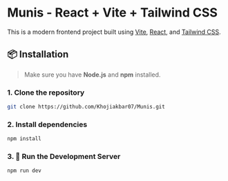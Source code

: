 # Munis - React + Vite + Tailwind CSS

This is a modern frontend project built using [Vite](https://vitejs.dev/), [React](https://reactjs.org/), and [Tailwind CSS](https://tailwindcss.com/).

## 📦 Installation

> Make sure you have **Node.js** and **npm** installed.

### 1. Clone the repository

```bash
git clone https://github.com/Khojiakbar07/Munis.git
```

### 2. Install dependencies

```bash
npm install
```

### 3. 🚀 Run the Development Server

```bash
npm run dev
```




